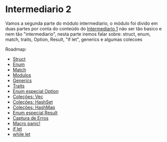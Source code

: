# Intermediario 2

Vamos a segunda parte do módulo intermediario, o módulo foi divido em duas partes por conta do conteúdo do [Intermediario 1](../intermediary-01) não ser tão basico e nem tão "intermediario", nesta parte iremos falar sobre: struct, enum, match, traits, Option, Result, "if let", generics e algumas colecoes

Roadmap:

- [Struct](./01-structs.md)
- [Enum](./02-enums.md)
- [Match](./03-match.md)
- [Modulos](./04-modules.md)
- [Generics](./05-generics.md)
- [Traits](./06-traits.md)
- [Enum especial Option](./)
- [Coleções: Vec](./)
- [Coleções: HashSet](./)
- [Coleções: HashMap](./)
- [Enum especial Result](./)
- [Captura de Erros](./)
- [Macro panic!](./)
- [if let](./)
- [while let](./)